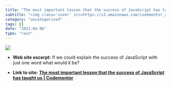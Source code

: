 ```yaml
---
title: "The most important lesson that the success of JavaScript has taught us | Codementor"
subtitle: "<img class='cover' src=https://s3.amazonaws.com/codementor_assets/assets/community_banner.png>"
category: "uncategorized"
tags: []
date: "2021-04-06"
type: "rain"
---
```

<img class="cover" src=https://s3.amazonaws.com/codementor_assets/assets/community_banner.png>



* **Web site excerpt:** If we could explain the success of JavaScript with just one word what would it be?

* **Link to site:** **[The most important lesson that the success of JavaScript has taught us | Codementor](https://www.codementor.io/remohjansen/the-most-important-lesson-that-the-success-of-javascript-has-taught-us-jbmbf1vzg)**